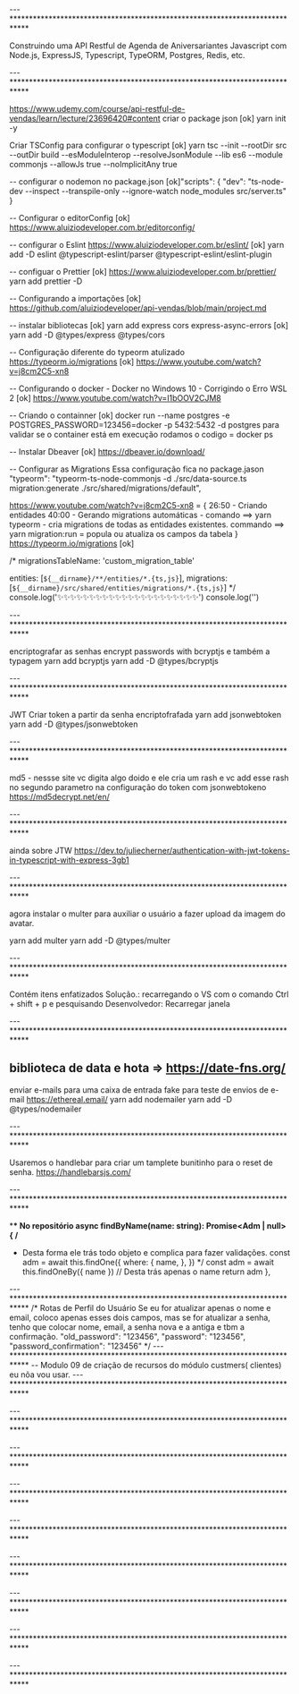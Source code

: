 --- ****************************************************************************

Construindo uma API Restful de Agenda de Aniversariantes Javascript com Node.js,
ExpressJS, Typescript, TypeORM, Postgres, Redis, etc.

--- ****************************************************************************

https://www.udemy.com/course/api-restful-de-vendas/learn/lecture/23696420#content
criar o package json
[ok] yarn init -y

Criar TSConfig para configurar o typescript
[ok] yarn tsc --init --rootDir src --outDir build --esModuleInterop --resolveJsonModule --lib es6 --module commonjs --allowJs true --noImplicitAny true

-- configurar o nodemon no package.json
[ok]"scripts": {
"dev": "ts-node-dev --inspect --transpile-only --ignore-watch node_modules src/server.ts"
}

-- Configurar o editorConfig
[ok] https://www.aluiziodeveloper.com.br/editorconfig/

-- configurar o Eslint
https://www.aluiziodeveloper.com.br/eslint/
[ok] yarn add -D eslint @typescript-eslint/parser @typescript-eslint/eslint-plugin

-- configuar o Prettier
[ok] https://www.aluiziodeveloper.com.br/prettier/
yarn add prettier -D

-- Configurando a importações
[ok] https://github.com/aluiziodeveloper/api-vendas/blob/main/project.md

-- instalar bibliotecas
[ok] yarn add express cors express-async-errors
[ok] yarn add -D @types/express @types/cors

-- Configuração diferente do typeorm atulizado
https://typeorm.io/migrations
[ok] https://www.youtube.com/watch?v=j8cm2C5-xn8

-- Configurando o docker - Docker no Windows 10 - Corrigindo o Erro WSL 2
[ok] https://www.youtube.com/watch?v=I1bOOV2CJM8

-- Criando o containner
[ok] docker run --name postgres -e POSTGRES_PASSWORD=123456=docker -p 5432:5432 -d postgres
para validar se o container está em execução rodamos o codigo = docker ps

-- Instalar Dbeaver
[ok] https://dbeaver.io/download/

-- Configurar as Migrations
Essa configuração fica no package.jason
"typeorm": "typeorm-ts-node-commonjs -d ./src/data-source.ts migration:generate ./src/shared/migrations/default",

https://www.youtube.com/watch?v=j8cm2C5-xn8 = {
26:50 - Criando entidades
40:00 - Gerando migrations automáticas -
comando ==> yarn typeorm - cria migrations de todas as entidades existentes.
commando ==> yarn migration:run = popula ou atualiza os campos da tabela
}
https://typeorm.io/migrations
[ok]

/\*
migrationsTableName: 'custom_migration_table'

entities: [`${__dirname}/**/entities/*.{ts,js}`],
migrations: [`${__dirname}/src/shared/entities/migrations/*.{ts,js}`]
\*/
console.log('✨✨✨✨✨✨✨✨✨✨✨✨✨✨✨✨✨✨✨✨✨✨')
console.log('')

--- ****************************************************************************

encriptografar as senhas
encrypt passwords with bcryptjs e também a typagem
yarn add bcryptjs
yarn add -D @types/bcryptjs

--- ****************************************************************************

JWT
Criar token a partir da senha encriptofrafada
yarn add jsonwebtoken
yarn add -D @types/jsonwebtoken

--- ****************************************************************************

md5 - nessse site vc digita algo doido e ele cria um rash e vc add esse rash no
segundo parametro na configuração do token com jsonwebtokeno
https://md5decrypt.net/en/

--- ****************************************************************************

ainda sobre JTW
https://dev.to/juliecherner/authentication-with-jwt-tokens-in-typescript-with-express-3gb1

--- ****************************************************************************

agora instalar o multer para auxiliar o usuário a fazer upload da imagem do avatar.

yarn add multer
yarn add -D @types/multer

--- ****************************************************************************

Contém itens enfatizados
Solução.: recarregando o VS com o comando Ctrl + shift + p e pesquisando Desenvolvedor: Recarregar janela

--- ****************************************************************************

## biblioteca de data e hota => https://date-fns.org/

enviar e-mails para uma caixa de entrada fake para teste de envios de e-mail
https://ethereal.email/
yarn add nodemailer
yarn add -D @types/nodemailer

--- ****************************************************************************

Usaremos o handlebar para criar um tamplete bunitinho para o reset de senha.
https://handlebarsjs.com/

--- ****************************************************************************

\***\* No repositório
async findByName(name: string): Promise<Adm | null> {
/**

- Desta forma ele trás todo objeto e complica para fazer validações.
  const adm = await this.findOne({
  where: {
  name,
  },
  })
  \*/
  const adm = await this.findOneBy({ name }) // Desta trás apenas o name
  return adm
  },

--- ****************************************************************************
    /* Rotas de Perfil do Usuário
    Se eu for atualizar apenas o nome e email, coloco apenas esses dois campos, mas se for
    atualizar a senha, tenho que colocar nome, email, a senha nova e a antiga e tbm a confirmação.
      "old_password": "123456",
      "password": "123456",
      "password_confirmation": "123456"
    */
--- ****************************************************************************
-- Modulo 09 de criação de recursos do módulo custmers( clientes) eu nõa vou usar.
--- ****************************************************************************

--- ****************************************************************************

--- ****************************************************************************

--- ****************************************************************************

--- ****************************************************************************

--- ****************************************************************************

--- ****************************************************************************

--- ****************************************************************************

--- ****************************************************************************
